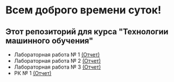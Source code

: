 # Всем доброго времени суток! 
## Этот репозиторий для курса "Технологии машинного обучения"
- Лабораторная работа № 1 [(Отчет)](https://github.com/kalashnikova04/Labs-TMO/blob/main/Lab1/lab1.pdf)
- Лабораторная работа № 2 [(Отчет)](https://github.com/kalashnikova04/Labs-TMO/blob/main/Lab2/lab2.pdf)
- Лабораторная работа № 3 [(Отчет)](https://github.com/kalashnikova04/Labs-TMO/blob/main/Lab3/Lab3.pdf)
- РК № 1 [(Отчет)](https://github.com/kalashnikova04/Labs-TMO/blob/main/Rk1/Отчет%20РК1%20ИУ5-64%20Калашникова%20.pdf)
